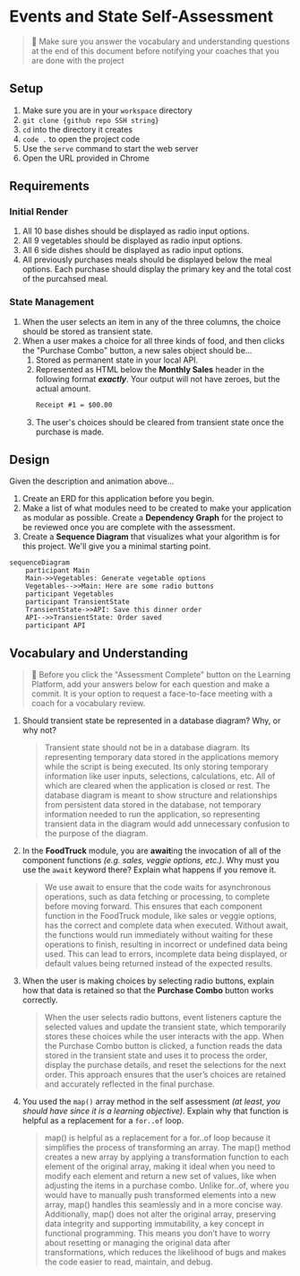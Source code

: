 # Events and State Self-Assessment

> 🧨 Make sure you answer the vocabulary and understanding questions at the end of this document before notifying your coaches that you are done with the project

## Setup

1. Make sure you are in your `workspace` directory
1. `git clone {github repo SSH string}`
1. `cd` into the directory it creates
1. `code .` to open the project code
1. Use the `serve` command to start the web server
1. Open the URL provided in Chrome

## Requirements

### Initial Render

1. All 10 base dishes should be displayed as radio input options.
1. All 9 vegetables should be displayed as radio input options.
1. All 6 side dishes should be displayed as radio input options.
1. All previously purchases meals should be displayed below the meal options. Each purchase should display the primary key and the total cost of the purcahsed meal.

### State Management

1. When the user selects an item in any of the three columns, the choice should be stored as transient state.
1. When a user makes a choice for all three kinds of food, and then clicks the "Purchase Combo" button, a new sales object should be...
    1. Stored as permanent state in your local API.
    1. Represented as HTML below the **Monthly Sales** header in the following format **_exactly_**. Your output will not have zeroes, but the actual amount.
        ```html
        Receipt #1 = $00.00
        ```
   1. The user's choices should be cleared from transient state once the purchase is made.

## Design

Given the description and animation above...

1. Create an ERD for this application before you begin.
1. Make a list of what modules need to be created to make your application as modular as possible. Create a **Dependency Graph** for the project to be reviewed once you are complete with the assessment.
1. Create a **Sequence Diagram** that visualizes what your algorithm is for this project. We'll give you a minimal starting point.

```mermaid
sequenceDiagram
    participant Main
    Main->>Vegetables: Generate vegetable options
    Vegetables-->>Main: Here are some radio buttons
    participant Vegetables
    participant TransientState
    TransientState->>API: Save this dinner order
    API-->>TransientState: Order saved
    participant API
```

## Vocabulary and Understanding

> 🧨 Before you click the "Assessment Complete" button on the Learning Platform, add your answers below for each question and make a commit. It is your option to request a face-to-face meeting with a coach for a vocabulary review.

1. Should transient state be represented in a database diagram? Why, or why not?
   > Transient state should not be in a database diagram. Its representing temporary data stored in the applications memory while the script is being executed. Its only storing temporary information like user inputs, selections, calculations, etc. All of which are cleared when the application is closed or rest. The database diagram is meant to show structure and relationships from persistent data stored in the database, not temporary information needed to run the application, so representing transient data in the diagram would add unnecessary confusion to the purpose of the diagram. 
2. In the **FoodTruck** module, you are **await**ing the invocation of all of the component functions _(e.g. sales, veggie options, etc.)_. Why must you use the `await` keyword there? Explain what happens if you remove it.
   > We use await to ensure that the code waits for asynchronous operations, such as data fetching or processing, to complete before moving forward. This ensures that each component function in the FoodTruck module, like sales or veggie options, has the correct and complete data when executed. Without await, the functions would run immediately without waiting for these operations to finish, resulting in incorrect or undefined data being used. This can lead to errors, incomplete data being displayed, or default values being returned instead of the expected results.
3. When the user is making choices by selecting radio buttons, explain how that data is retained so that the **Purchase Combo** button works correctly.
   > When the user selects radio buttons, event listeners capture the selected values and update the transient state, which temporarily stores these choices while the user interacts with the app. When the Purchase Combo button is clicked, a function reads the data stored in the transient state and uses it to process the order, display the purchase details, and reset the selections for the next order. This approach ensures that the user’s choices are retained and accurately reflected in the final purchase.
4. You used the `map()` array method in the self assessment _(at least, you should have since it is a learning objective)_. Explain why that function is helpful as a replacement for a `for..of` loop.
   > map() is helpful as a replacement for a for..of loop because it simplifies the process of transforming an array. The map() method creates a new array by applying a transformation function to each element of the original array, making it ideal when you need to modify each element and return a new set of values, like when adjusting the items in a purchase combo. Unlike for..of, where you would have to manually push transformed elements into a new array, map() handles this seamlessly and in a more concise way. Additionally, map() does not alter the original array, preserving data integrity and supporting immutability, a key concept in functional programming. This means you don’t have to worry about resetting or managing the original data after transformations, which reduces the likelihood of bugs and makes the code easier to read, maintain, and debug.
